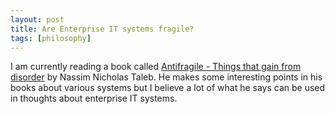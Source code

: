 ```yaml
---
layout: post
title: Are Enterprise IT systems fragile?
tags: [philosophy]
---
```

I am currently reading a book called [Antifragile - Things that gain from disorder](http://www.amazon.com/Antifragile-Things-That-Gain-Disorder/dp/1400067820) by Nassim Nicholas Taleb.
He makes some interesting points in his books about various systems but I believe a lot of what he says can be used in thoughts about enterprise IT systems.


